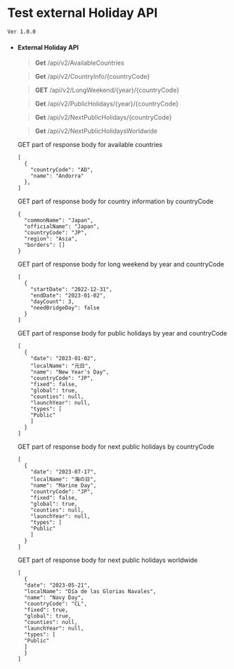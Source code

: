 # Test external Holiday API

	Ver 1.0.0


- #### External Holiday API

    > **Get** /api/v2/AvailableCountries
  
    > **Get** /api/v2/CountryInfo/{countryCode}

    > **GET** /api/v2/LongWeekend/{year}/{countryCode}
  
    > **Get** /api/v2/PublicHolidays/{year}/{countryCode}

    > **Get** /api/v2/NextPublicHolidays/{countryCode}

    > **Get** /api/v2/NextPublicHolidaysWorldwide
  
    GET part of response body for available countries
    ```
    [
      {
        "countryCode": "AD",
        "name": "Andorra"
      },
    ]
    ``` 

    GET part of response body for country information by countryCode
    ```
    {
      "commonName": "Japan",
      "officialName": "Japan",
      "countryCode": "JP",
      "region": "Asia",
      "borders": []
    }
    ``` 

    GET part of response body for long weekend by year and countryCode
    ```
    [
      {
        "startDate": "2022-12-31",
        "endDate": "2023-01-02",
        "dayCount": 3,
        "needBridgeDay": false
      }
    ]
    ``` 

    GET part of response body for public holidays by year and countryCode
    ```
    [
      {
        "date": "2023-01-02",
        "localName": "元日",
        "name": "New Year's Day",
        "countryCode": "JP",
        "fixed": false,
        "global": true,
        "counties": null,
        "launchYear": null,
        "types": [
        "Public"
        ]
      }
    ]
    ``` 

    GET part of response body for next public holidays by countryCode
    ```
    [
      {
        "date": "2023-07-17",
        "localName": "海の日",
        "name": "Marine Day",
        "countryCode": "JP",
        "fixed": false,
        "global": true,
        "counties": null,
        "launchYear": null,
        "types": [
        "Public"
        ]
      }
    ]
    ``` 

    GET part of response body for next public holidays worldwide
    ```
    [
      {
      "date": "2023-05-21",
      "localName": "Día de las Glorias Navales",
      "name": "Navy Day",
      "countryCode": "CL",
      "fixed": true,
      "global": true,
      "counties": null,
      "launchYear": null,
      "types": [
      "Public"
      ]
      }
    ]
    ``` 
